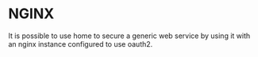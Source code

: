 # NGINX

It is possible to use home to secure a generic web service by using it with an nginx instance configured to use oauth2.

